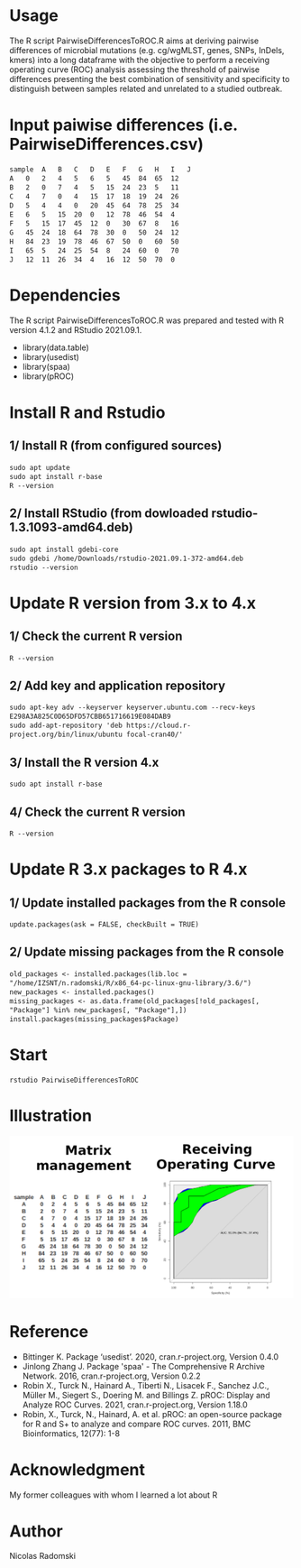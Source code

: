 # Usage
The R script PairwiseDifferencesToROC.R aims at deriving pairwise differences of microbial mutations (e.g. cg/wgMLST, genes, SNPs, InDels, kmers) into a long dataframe with the objective to perform a receiving operating curve (ROC) analysis assessing the threshold of pairwise differences presenting the best combination of sensitivity and specificity to distinguish between samples related and unrelated to a studied outbreak.
# Input paiwise differences (i.e. PairwiseDifferences.csv)
```
sample	A	B	C	D	E	F	G	H	I	J
A	0	2	4	5	6	5	45	84	65	12
B	2	0	7	4	5	15	24	23	5	11
C	4	7	0	4	15	17	18	19	24	26
D	5	4	4	0	20	45	64	78	25	34
E	6	5	15	20	0	12	78	46	54	4
F	5	15	17	45	12	0	30	67	8	16
G	45	24	18	64	78	30	0	50	24	12
H	84	23	19	78	46	67	50	0	60	50
I	65	5	24	25	54	8	24	60	0	70
J	12	11	26	34	4	16	12	50	70	0
```
# Dependencies
The R script PairwiseDifferencesToROC.R was prepared and tested with R version 4.1.2 and RStudio 2021.09.1.
- library(data.table)
- library(usedist)
- library(spaa)
- library(pROC)
# Install R and Rstudio
## 1/ Install R (from configured sources)
```
sudo apt update
sudo apt install r-base
R --version
```
## 2/ Install RStudio (from dowloaded rstudio-1.3.1093-amd64.deb)
```
sudo apt install gdebi-core
sudo gdebi /home/Downloads/rstudio-2021.09.1-372-amd64.deb
rstudio --version
```
# Update R version from 3.x to 4.x
## 1/ Check the current R version
```
R --version
```
## 2/ Add key and application repository
```
sudo apt-key adv --keyserver keyserver.ubuntu.com --recv-keys E298A3A825C0D65DFD57CBB651716619E084DAB9
sudo add-apt-repository 'deb https://cloud.r-project.org/bin/linux/ubuntu focal-cran40/'
```
## 3/ Install the R version 4.x
```
sudo apt install r-base
```
## 4/ Check the current R version
```
R --version
```
# Update R 3.x packages to R 4.x
## 1/ Update installed packages from the R console
```
update.packages(ask = FALSE, checkBuilt = TRUE)
```
## 2/ Update missing packages from the R console
```
old_packages <- installed.packages(lib.loc = "/home/IZSNT/n.radomski/R/x86_64-pc-linux-gnu-library/3.6/")
new_packages <- installed.packages()
missing_packages <- as.data.frame(old_packages[!old_packages[, "Package"] %in% new_packages[, "Package"],])
install.packages(missing_packages$Package)
```
# Start
```
rstudio PairwiseDifferencesToROC
```
# Illustration
![ROC figure](https://github.com/Nicolas-Radomski/PairwiseDifferencesToROC/blob/main/illustration.png)
# Reference
- Bittinger K. Package ‘usedist’. 2020, cran.r-project.org, Version 0.4.0
- Jinlong Zhang J. Package 'spaa' - The Comprehensive R Archive Network. 2016, cran.r-project.org, Version 0.2.2
- Robin X., Turck N., Hainard A., Tiberti N., Lisacek F., Sanchez J.C., Müller M., Siegert S., Doering M. and Billings Z. pROC: Display and Analyze ROC Curves. 2021, cran.r-project.org, Version 1.18.0
- Robin, X., Turck, N., Hainard, A. et al. pROC: an open-source package for R and S+ to analyze and compare ROC curves. 2011, BMC Bioinformatics, 12(77): 1-8
# Acknowledgment
My former colleagues with whom I learned a lot about R
# Author
Nicolas Radomski
